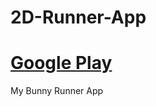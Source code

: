 # 2D-Runner-App

<h1><a href = "https://play.google.com/store/apps/details?id=com.FatBobbyGaming.Pokemon">Google Play</a></h1>

My Bunny Runner App
